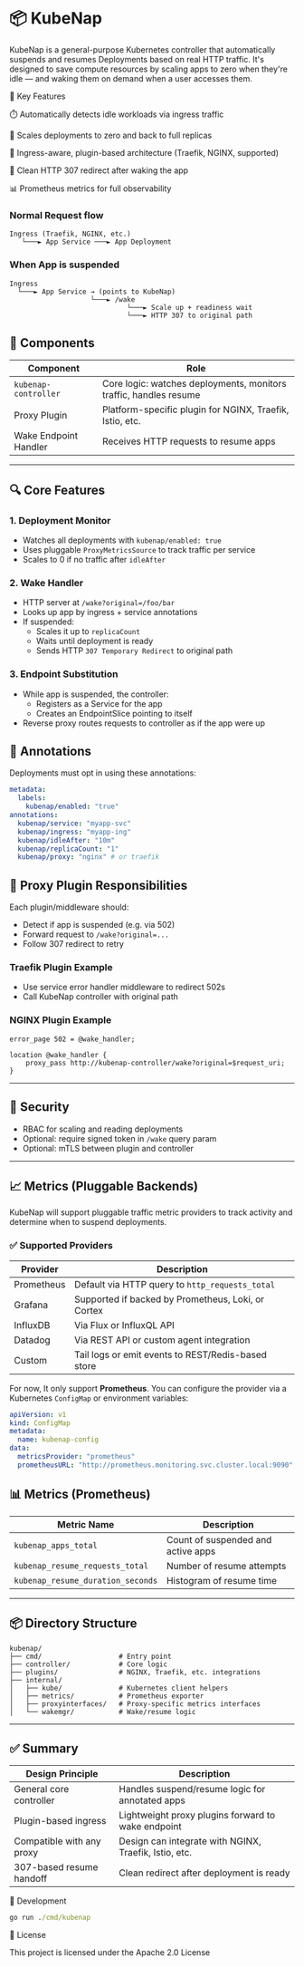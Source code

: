 # 📦 KubeNap

KubeNap is a general-purpose Kubernetes controller that automatically suspends and resumes Deployments based on real
HTTP traffic. It's designed to save compute resources by scaling apps to zero when they're idle — and waking them on
demand when a user accesses them.

🚀 Key Features

⏱️ Automatically detects idle workloads via ingress traffic

🔄 Scales deployments to zero and back to full replicas

🧠 Ingress-aware, plugin-based architecture (Traefik, NGINX, supported)

🔁 Clean HTTP 307 redirect after waking the app

📊 Prometheus metrics for full observability

### Normal Request flow

```
Ingress (Traefik, NGINX, etc.)
   └───► App Service ───► App Deployment
```
### When App is suspended

```
Ingress
  └───► App Service → (points to KubeNap)
                    └───► /wake
                             └───► Scale up + readiness wait
                             └───► HTTP 307 to original path
```

## 🔧 Components

| Component             | Role                                                              |
|-----------------------|-------------------------------------------------------------------|
| `kubenap-controller`  | Core logic: watches deployments, monitors traffic, handles resume |
| Proxy Plugin          | Platform-specific plugin for NGINX, Traefik, Istio, etc.          |
| Wake Endpoint Handler | Receives HTTP requests to resume apps                             |

---

## 🔍 Core Features

### 1. Deployment Monitor

- Watches all deployments with `kubenap/enabled: true`
- Uses pluggable `ProxyMetricsSource` to track traffic per service
- Scales to 0 if no traffic after `idleAfter`

### 2. Wake Handler

- HTTP server at `/wake?original=/foo/bar`
- Looks up app by ingress + service annotations
- If suspended:
    - Scales it up to `replicaCount`
    - Waits until deployment is ready
    - Sends HTTP `307 Temporary Redirect` to original path

### 3. Endpoint Substitution

- While app is suspended, the controller:
    - Registers as a Service for the app
    - Creates an EndpointSlice pointing to itself
- Reverse proxy routes requests to controller as if the app were up

## 📌 Annotations

Deployments must opt in using these annotations:
```yaml
metadata:
  labels:
    kubenap/enabled: "true"
annotations:
  kubenap/service: "myapp-svc"
  kubenap/ingress: "myapp-ing"
  kubenap/idleAfter: "10m"
  kubenap/replicaCount: "1"
  kubenap/proxy: "nginx" # or traefik
```

## 📡 Proxy Plugin Responsibilities

Each plugin/middleware should:

- Detect if app is suspended (e.g. via 502)
- Forward request to `/wake?original=...`
- Follow 307 redirect to retry

### Traefik Plugin Example

- Use service error handler middleware to redirect 502s
- Call KubeNap controller with original path

### NGINX Plugin Example

```nginx
error_page 502 = @wake_handler;

location @wake_handler {
    proxy_pass http://kubenap-controller/wake?original=$request_uri;
}
```

---

## 🔐 Security

- RBAC for scaling and reading deployments
- Optional: require signed token in `/wake` query param
- Optional: mTLS between plugin and controller

---

## 📈 Metrics (Pluggable Backends)

KubeNap will support pluggable traffic metric providers to track activity and determine when to suspend deployments.

### ✅ Supported Providers

| Provider   | Description                                          |
|------------|------------------------------------------------------|
| Prometheus | Default via HTTP query to `http_requests_total`      |
| Grafana    | Supported if backed by Prometheus, Loki, or Cortex   |
| InfluxDB   | Via Flux or InfluxQL API                             |
| Datadog    | Via REST API or custom agent integration             |
| Custom     | Tail logs or emit events to REST/Redis-based store   |

For now, It only support **Prometheus**. You can configure the provider via a Kubernetes `ConfigMap` or environment 
variables:

```yaml
apiVersion: v1
kind: ConfigMap
metadata:
  name: kubenap-config
data:
  metricsProvider: "prometheus"
  prometheusURL: "http://prometheus.monitoring.svc.cluster.local:9090"
```


## 📊 Metrics (Prometheus)

| Metric Name                       | Description                        |
|-----------------------------------|------------------------------------|
| `kubenap_apps_total`              | Count of suspended and active apps |
| `kubenap_resume_requests_total`   | Number of resume attempts          |
| `kubenap_resume_duration_seconds` | Histogram of resume time           |

---

## 📦 Directory Structure

```
kubenap/
├── cmd/                   # Entry point
├── controller/            # Core logic
├── plugins/               # NGINX, Traefik, etc. integrations
├── internal/
│   ├── kube/              # Kubernetes client helpers
│   ├── metrics/           # Prometheus exporter
│   ├── proxyinterfaces/   # Proxy-specific metrics interfaces
│   └── wakemgr/           # Wake/resume logic
```

---

## ✅ Summary

| Design Principle          | Description                                           |
|---------------------------|-------------------------------------------------------|
| General core controller   | Handles suspend/resume logic for annotated apps       |
| Plugin-based ingress      | Lightweight proxy plugins forward to wake endpoint    |
| Compatible with any proxy | Design can integrate with NGINX, Traefik, Istio, etc. |
| 307-based resume handoff  | Clean redirect after deployment is ready              |

🧪 Development
```cmd
go run ./cmd/kubenap
```


📄 License

This project is licensed under the Apache 2.0 License

